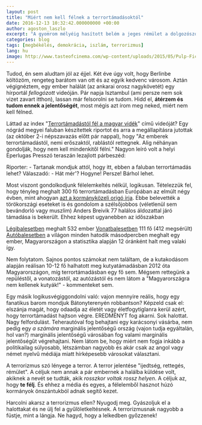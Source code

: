 ```yaml
---
layout: post
title: "Miért nem kell félnek a terrortámadásoktól"
date: 2016-12-13 10:32:42.000000000 +00:00
author: agoston_laszlo
excerpt: "A gyomrom mélyéig hasított belém a jeges rémület a dolgozószobámhoz érve: a bezárt ajtó alól lámpafény szűrődött ki! Egy rabló lehet, aki megriadhat, ha rányitok. De rá *kellett* nyitnom... nem volt más választás. Hallottam, ahogy bent motoz..."
categories: blog
tags: [megbékélés, demokrácia, iszlám, terrorizmus]
lang: hu
image: http://www.tasteofcinema.com/wp-content/uploads/2015/05/Pulp-Fiction.jpg
---
```

Tudod, én sem aludtam jól az éjjel. Két éve úgy volt, hogy Berlinbe költözöm, rengeteg barátom van ott és az egyik kedvenc városom. Aztán végignéztem, egy ember halálát (az ankarai orosz nagykövetét) egy hírportál *fellogózott* videóján. Pár napja Isztambul (ami persze nem sok vizet zavart itthon), lassan már felsorolni se tudom. Hidd el, **átérzem és tudom ennek a jelentőségét**, most mégis azt írom meg neked, miért nem kell félned.

Láttad az index "[Terrortámadástól fél a magyar vidék](http://index.hu/video/2016/09/13/videk_menekult_bevandorlas_terror_nepszavazas_plakat/)" című videóját? Egy nógrád megyei faluban készítettek riportot és arra a megállapításra jutottak (az október 2-i népszavazás előtt pár nappal), hogy "Az emberek terrortámadástól, nemi erőszaktól, rablástól rettegnek. Alig néhányan gondolják, hogy nem kell mindenkitől félni." Nagyon leíró volt a helyi Eperlugas Presszó teraszán lezajlott párbeszéd:

Riporter: - Tartanak mondjuk attól, hogy itt, ebben a faluban terrortámadás lehet?
Válaszadó: - Hát mér'? Hogyne! Persze! Bárhol lehet.

Most viszont gondolkodjunk félelemkeltés nélkül, logikusan. Tételezzük fel, hogy tényleg meghalt 300 fő terrortámadásban Európában az elmúlt négy évben, mint ahogyan [azt a kormányközeli origó írja](http://www.origo.hu/nagyvilag/20160908-tobb-ember-hal-meg-terrorizmus-haboru.html). Ebbe belevették a törökországi eseteket is és gondolom a szélsőjobbos (véletlenül sem bevándorló vagy muszlim) Anders Breivik 77 halálos áldozattal járó támadása is bekerült. Ehhez képest ugyanebben az időszakban

[Légibalesetben](planecrashinfo.com) meghalt 532 ember
[Vonatbalesetben](https://www.lokal.hu/2016-02-az-elmult-10-ev-vasuti-szerencsetlensegei-europaban/) 111 fő (412 megsérült)
[Autóbalesetben](http://hvg.hu/cegauto/20110516_kozlekedesi_baleset_statisztika) a világon minden hatodik másodpercben meghalt egy ember, Magyarországon a statisztika alapján 12 óránként halt meg valaki így.

Nem folytatom. Sajnos pontos számokat nem találtam, de a kutakodásom alapján reálisan 10-12 fő halhatott meg kutyatámadásban 2012 óta Magyarországon, míg terrortámadásban egy fő sem. Mégsem rettegünk a repüléstől, a vonatozástól, az autózástól és nem látom a "Magyarországra nem kellenek kutyák!" - kommenteket sem.

Egy másik logikusvégiggondolni való: vajon mennyire reális, hogy egy fanatikus barom mondjuk Bátonyterenyén robbantson? Képzeld csak el: elszánja magát, hogy odaadja az életét vagy életfogytiglanra kerül azért, hogy terrortámadást hajtson végre. EREDMÉNYT fog akarni. Sok halottat. Nagy felfordulást. Teherautóval fog behajtani egy karácsonyi vásárba, nem pedig egy *a számára* marginális jelentőségű ország (vajon tudja egyáltalán, hol van?) marginális jelentőségű városában fog valami marginális jelentőségűt végrehajtani. Nem látom be, hogy miért nem fogja inkább a politikailag súlyosabb, létszámban nagyobb és akár csak az angol vagy német nyelvű médiája miatt hírképesebb városokat választani.

A terrorizmus szó lényege a terror. A terror jelentése "ijedtség, rettegés, rémület". A céljuk nem annak a pár embernek a halálba küldése volt, akiknek a nevét se tudták, akik *rosszkor voltak rossz helyen*. A céljuk az, hogy **te félj**. És ehhez a média és egyes, a félelemből hasznot húzó kormányok önszántukból adnak segítő kezet.

Harcolni akarsz a terrorizmus ellen? Nyugodj meg. Gyászoljuk el a halottakat és ne ülj fel a gyűlöletkeltésnek. A terrorizmusnak nagyobb a füstje, mint a lángja. Ne hagyd, hogy a lelkedben győzzenek!
